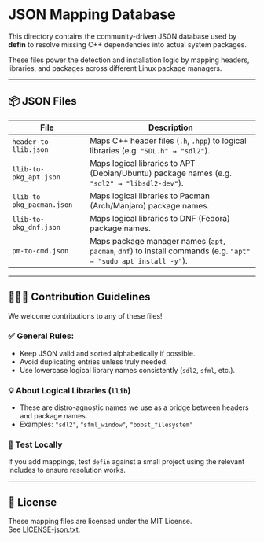 # JSON Mapping Database

This directory contains the community-driven JSON database used by **defin** to resolve missing C++ dependencies into actual system packages.

These files power the detection and installation logic by mapping headers, libraries, and packages across different Linux package managers.

---

## 📦 JSON Files

| File                         | Description |
|-----------------------------|-------------|
| `header-to-llib.json`       | Maps C++ header files (`.h`, `.hpp`) to logical libraries (e.g. `"SDL.h" → "sdl2"`). |
| `llib-to-pkg_apt.json`      | Maps logical libraries to APT (Debian/Ubuntu) package names (e.g. `"sdl2" → "libsdl2-dev"`). |
| `llib-to-pkg_pacman.json`   | Maps logical libraries to Pacman (Arch/Manjaro) package names. |
| `llib-to-pkg_dnf.json`      | Maps logical libraries to DNF (Fedora) package names. |
| `pm-to-cmd.json`            | Maps package manager names (`apt`, `pacman`, `dnf`) to install commands (e.g. `"apt" → "sudo apt install -y"`). |

---

## 🧑‍🤝‍🧑 Contribution Guidelines

We welcome contributions to any of these files!

### ✅ General Rules:
- Keep JSON valid and sorted alphabetically if possible.
- Avoid duplicating entries unless truly needed.
- Use lowercase logical library names consistently (`sdl2`, `sfml`, etc.).

### 💡 About Logical Libraries (`llib`)
- These are distro-agnostic names we use as a bridge between headers and package names.
- Examples: `"sdl2"`, `"sfml_window"`, `"boost_filesystem"`

### 🧪 Test Locally
If you add mappings, test `defin` against a small project using the relevant includes to ensure resolution works.

---

## 📄 License

These mapping files are licensed under the MIT License.  
See [LICENSE-json.txt](./LICENSE-json.txt).
